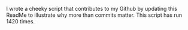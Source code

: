 I wrote a cheeky script that contributes to my Github by updating this ReadMe to illustrate why more than commits matter. This script has run 1420 times.